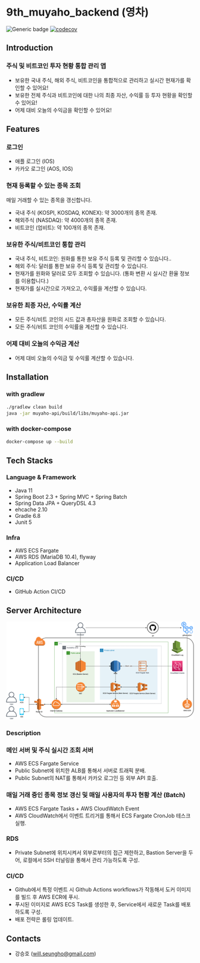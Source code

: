 # 9th_muyaho_backend (영차)
![Generic badge](https://img.shields.io/badge/version-0.0.5-orange.svg)
[![codecov](https://codecov.io/gh/depromeet/9th_muyaho_backend/branch/develop/graph/badge.svg?token=2MPw967BnL)](https://codecov.io/gh/depromeet/9th_muyaho_backend)

## Introduction
### 주식 및 비트코인 투자 현황 통합 관리 앱 

- 보유한 국내 주식, 해외 주식, 비트코인을 통합적으로 관리하고 실시간 현재가를 확인할 수 있어요!
- 보유한 전체 주식과 비트코인에 대한 나의 최종 자산, 수익률 등 투자 현황을 확인할 수 있어요!
- 어제 대비 오늘의 수익금을 확인할 수 있어요!

## Features
### 로그인
- 애플 로그인 (IOS)
- 카카오 로그인 (AOS, IOS)

### 현재 등록할 수 있는 종목 조회
매일 거래할 수 있는 종목을 갱신합니다.
- 국내 주식 (KOSPI, KOSDAQ, KONEX): 약 3000개의 종목 존재.
- 해외주식 (NASDAQ): 약 4000개의 종목 존재.
- 비트코인 (업비트): 약 100개의 종목 존재.

### 보유한 주식/비트코인 통합 관리
- 국내 주식, 비트코인: 원화를 통한 보유 주식 등록 및 관리할 수 있습니다..
- 해외 주식: 달러를 통한 보유 주식 등록 및 관리할 수 있습니다.
- 현재가를 원화와 달러로 모두 조회할 수 있습니다. (통화 변환 시 실시간 환율 정보를 이용합니다.)
- 현재가를 실시간으로 가져오고, 수익률을 계산할 수 있습니다.

### 보유한 최종 자산, 수익률 계산
- 모든 주식/비트 코인의 시드 값과 총자산을 원화로 조회할 수 있습니다.
- 모든 주식/비트 코인의 수익률을 계산할 수 있습니다.

### 어제 대비 오늘의 수익금 계산
- 어제 대비 오늘의 수익금 및 수익률 계산할 수 있습니다.


## Installation

### with gradlew

```bash
./gradlew clean build
java -jar muyaho-api/build/libs/muyaho-api.jar 
```

### with docker-compose

```bash
docker-compose up --build
```

## Tech Stacks
### Language & Framework
- Java 11
- Spring Boot 2.3 + Spring MVC + Spring Batch
- Spring Data JPA + QueryDSL 4.3
- ehcache 2.10
- Gradle 6.8
- Junit 5

### Infra
- AWS ECS Fargate
- AWS RDS (MariaDB 10.4), flyway
- Application Load Balancer

### CI/CD
- GitHub Action CI/CD


## Server Architecture 

<img src="/_images/muyaho-20210606-1.png" title="무야호 서버 구성도" alt="무야호 서버 구성도"></img>

### Description

### 메인 서버 및 주식 실시간 조회 서버

- AWS ECS Fargate Service
- Public Subnet에 위치한 ALB를 통해서 서버로 트래픽 분배.
- Public Subnet의 NAT를 통해서 카카오 로그인 등 외부 API 호출.

### 매일 거래 중인 종목 정보 갱신 및 매일 사용자의 투자 현황 계산 (Batch)

- AWS ECS Fargate Tasks + AWS CloudWatch Event
- AWS CloudWatch에서 이벤트 트리거를 통해서 ECS Fargate CronJob 테스크 실행.

### RDS

- Private Subnet에 위치시켜서 외부로부터의 접근 제한하고, Bastion Server을 두어, 로컬에서 SSH 터널링을 통해서 관리 가능하도록 구성.

### CI/CD

- Github에서 특정 이벤트 시 Github Actions workflows가 작동해서 도커 이미지를 빌드 후 AWS ECR에 푸시.
- 푸시된 이미지로 AWS ECS Task를 생성한 후, Service에서 새로운 Task를 배포하도록 구성.
- 배포 전략은 롤링 업데이트.

## Contacts
- 강승호 (will.seungho@gmail.com)
